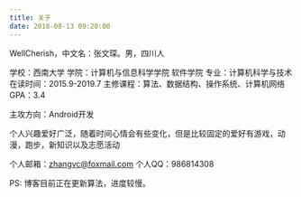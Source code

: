 ```yaml
---
title: 关于
date: 2018-08-13 09:20:00
---
```


WellCherish，中文名：张文琛。男，四川人

学校：西南大学
学院：计算机与信息科学学院 软件学院
专业：计算机科学与技术
在读时间：2015.9-2019.7
主修课程：算法、数据结构、操作系统、计算机网络
GPA：3.4

主攻方向：Android开发

个人兴趣爱好广泛，随着时间心情会有些变化，但是比较固定的爱好有游戏，动漫，跑步，新知识以及志愿活动

个人邮箱：zhangvc@foxmail.com
个人QQ：986814308

PS: 博客目前正在更新算法，进度较慢。